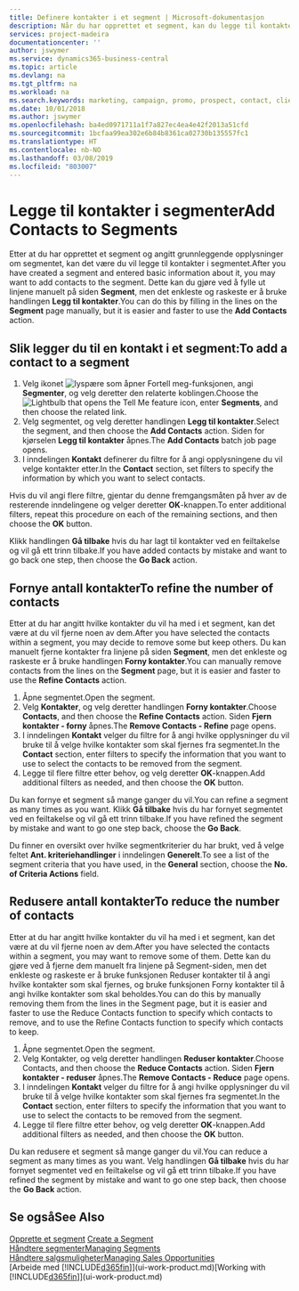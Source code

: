 ```yaml
---
title: Definere kontakter i et segment | Microsoft-dokumentasjon
description: Når du har opprettet et segment, kan du legge til kontakter i segmentet, for eksempel som en del av en markedsføringskampanje rettet mot bestemte kunder eller klienter.
services: project-madeira
documentationcenter: ''
author: jswymer
ms.service: dynamics365-business-central
ms.topic: article
ms.devlang: na
ms.tgt_pltfrm: na
ms.workload: na
ms.search.keywords: marketing, campaign, promo, prospect, contact, client, customer
ms.date: 10/01/2018
ms.author: jswymer
ms.openlocfilehash: ba4ed0971711a1f7a827ec4ea4e42f2013a51cfd
ms.sourcegitcommit: 1bcfaa99ea302e6b84b8361ca02730b135557fc1
ms.translationtype: HT
ms.contentlocale: nb-NO
ms.lasthandoff: 03/08/2019
ms.locfileid: "803007"
---
```

# <a name="add-contacts-to-segments"></a><span data-ttu-id="acc2a-103">Legge til kontakter i segmenter</span><span class="sxs-lookup"><span data-stu-id="acc2a-103">Add Contacts to Segments</span></span>
<span data-ttu-id="acc2a-104">Etter at du har opprettet et segment og angitt grunnleggende opplysninger om segmentet, kan det være du vil legge til kontakter i segmentet.</span><span class="sxs-lookup"><span data-stu-id="acc2a-104">After you have created a segment and entered basic information about it, you may want to add contacts to the segment.</span></span> <span data-ttu-id="acc2a-105">Dette kan du gjøre ved å fylle ut linjene manuelt på siden **Segment**, men det enkleste og raskeste er å bruke handlingen **Legg til kontakter**.</span><span class="sxs-lookup"><span data-stu-id="acc2a-105">You can do this by filling in the lines on the **Segment** page manually, but it is easier and faster to use the **Add Contacts** action.</span></span>

## <a name="to-add-a-contact-to-a-segment"></a><span data-ttu-id="acc2a-106">Slik legger du til en kontakt i et segment:</span><span class="sxs-lookup"><span data-stu-id="acc2a-106">To add a contact to a segment</span></span>
1. <span data-ttu-id="acc2a-107">Velg ikonet ![lyspære som åpner Fortell meg-funksjonen](media/ui-search/search_small.png "Fortell hva du vil gjøre"), angi **Segmenter**, og velg deretter den relaterte koblingen.</span><span class="sxs-lookup"><span data-stu-id="acc2a-107">Choose the ![Lightbulb that opens the Tell Me feature](media/ui-search/search_small.png "Tell me what you want to do") icon, enter **Segments**, and then choose the related link.</span></span>  
2. <span data-ttu-id="acc2a-108">Velg segmentet, og velg deretter handlingen **Legg til kontakter**.</span><span class="sxs-lookup"><span data-stu-id="acc2a-108">Select the segment, and then choose the **Add Contacts** action.</span></span> <span data-ttu-id="acc2a-109">Siden for kjørselen **Legg til kontakter** åpnes.</span><span class="sxs-lookup"><span data-stu-id="acc2a-109">The **Add Contacts** batch job page opens.</span></span>
3. <span data-ttu-id="acc2a-110">I inndelingen **Kontakt** definerer du filtre for å angi opplysningene du vil velge kontakter etter.</span><span class="sxs-lookup"><span data-stu-id="acc2a-110">In the **Contact** section, set filters to specify the information by which you want to select contacts.</span></span>

<span data-ttu-id="acc2a-111">Hvis du vil angi flere filtre, gjentar du denne fremgangsmåten på hver av de resterende inndelingene og velger deretter **OK**-knappen.</span><span class="sxs-lookup"><span data-stu-id="acc2a-111">To enter additional filters, repeat this procedure on each of the remaining sections, and then choose the **OK** button.</span></span>

<span data-ttu-id="acc2a-112">Klikk handlingen **Gå tilbake** hvis du har lagt til kontakter ved en feiltakelse og vil gå ett trinn tilbake.</span><span class="sxs-lookup"><span data-stu-id="acc2a-112">If you have added contacts by mistake and want to go back one step, then choose the **Go Back** action.</span></span>

## <a name="to-refine-the-number-of-contacts"></a><span data-ttu-id="acc2a-113">Fornye antall kontakter</span><span class="sxs-lookup"><span data-stu-id="acc2a-113">To refine the number of contacts</span></span>
<span data-ttu-id="acc2a-114">Etter at du har angitt hvilke kontakter du vil ha med i et segment, kan det være at du vil fjerne noen av dem.</span><span class="sxs-lookup"><span data-stu-id="acc2a-114">After you have selected the contacts within a segment, you may decide to remove some but keep others.</span></span> <span data-ttu-id="acc2a-115">Du kan manuelt fjerne kontakter fra linjene på siden **Segment**, men det enkleste og raskeste er å bruke handlingen **Forny kontakter**.</span><span class="sxs-lookup"><span data-stu-id="acc2a-115">You can manually remove contacts from the lines on the **Segment** page, but it is easier and faster to use the **Refine Contacts** action.</span></span>

1. <span data-ttu-id="acc2a-116">Åpne segmentet.</span><span class="sxs-lookup"><span data-stu-id="acc2a-116">Open the segment.</span></span>
2. <span data-ttu-id="acc2a-117">Velg **Kontakter**, og velg deretter handlingen **Forny kontakter**.</span><span class="sxs-lookup"><span data-stu-id="acc2a-117">Choose **Contacts**, and then choose the **Refine Contacts** action.</span></span> <span data-ttu-id="acc2a-118">Siden **Fjern kontakter - forny** åpnes.</span><span class="sxs-lookup"><span data-stu-id="acc2a-118">The **Remove Contacts - Refine** page opens.</span></span>
3. <span data-ttu-id="acc2a-119">I inndelingen **Kontakt** velger du filtre for å angi hvilke opplysninger du vil bruke til å velge hvilke kontakter som skal fjernes fra segmentet.</span><span class="sxs-lookup"><span data-stu-id="acc2a-119">In the **Contact** section, enter filters to specify the information that you want to use to select the contacts to be removed from the segment.</span></span>
4. <span data-ttu-id="acc2a-120">Legge til flere filtre etter behov, og velg deretter **OK**-knappen.</span><span class="sxs-lookup"><span data-stu-id="acc2a-120">Add additional filters as needed, and then choose the **OK** button.</span></span>

<span data-ttu-id="acc2a-121">Du kan fornye et segment så mange ganger du vil.</span><span class="sxs-lookup"><span data-stu-id="acc2a-121">You can refine a segment as many times as you want.</span></span> <span data-ttu-id="acc2a-122">Klikk **Gå tilbake** hvis du har fornyet segmentet ved en feiltakelse og vil gå ett trinn tilbake.</span><span class="sxs-lookup"><span data-stu-id="acc2a-122">If you have refined the segment by mistake and want to go one step back, choose the **Go Back**.</span></span>

<span data-ttu-id="acc2a-123">Du finner en oversikt over hvilke segmentkriterier du har brukt, ved å velge feltet **Ant. kriteriehandlinger** i inndelingen **Generelt**.</span><span class="sxs-lookup"><span data-stu-id="acc2a-123">To see a list of the segment criteria that you have used, in the **General** section, choose the **No. of Criteria Actions** field.</span></span>

## <a name="to-reduce-the-number-of-contacts"></a><span data-ttu-id="acc2a-124">Redusere antall kontakter</span><span class="sxs-lookup"><span data-stu-id="acc2a-124">To reduce the number of contacts</span></span>
<span data-ttu-id="acc2a-125">Etter at du har angitt hvilke kontakter du vil ha med i et segment, kan det være at du vil fjerne noen av dem.</span><span class="sxs-lookup"><span data-stu-id="acc2a-125">After you have selected the contacts within a segment, you may want to remove some of them.</span></span> <span data-ttu-id="acc2a-126">Dette kan du gjøre ved å fjerne dem manuelt fra linjene på Segment-siden, men det enkleste og raskeste er å bruke funksjonen Reduser kontakter til å angi hvilke kontakter som skal fjernes, og bruke funksjonen Forny kontakter til å angi hvilke kontakter som skal beholdes.</span><span class="sxs-lookup"><span data-stu-id="acc2a-126">You can do this by manually removing them from the lines in the Segment page, but it is easier and faster to use the Reduce Contacts function to specify which contacts to remove, and to use the Refine Contacts function to specify which contacts to keep.</span></span>

1. <span data-ttu-id="acc2a-127">Åpne segmentet.</span><span class="sxs-lookup"><span data-stu-id="acc2a-127">Open the segment.</span></span>
2. <span data-ttu-id="acc2a-128">Velg Kontakter, og velg deretter handlingen **Reduser kontakter**.</span><span class="sxs-lookup"><span data-stu-id="acc2a-128">Choose Contacts, and then choose the **Reduce Contacts** action.</span></span> <span data-ttu-id="acc2a-129">Siden **Fjern kontakter - reduser** åpnes.</span><span class="sxs-lookup"><span data-stu-id="acc2a-129">The **Remove Contacts - Reduce** page opens.</span></span>
3. <span data-ttu-id="acc2a-130">I inndelingen **Kontakt** velger du filtre for å angi hvilke opplysninger du vil bruke til å velge hvilke kontakter som skal fjernes fra segmentet.</span><span class="sxs-lookup"><span data-stu-id="acc2a-130">In the **Contact** section, enter filters to specify the information that you want to use to select the contacts to be removed from the segment.</span></span>
4. <span data-ttu-id="acc2a-131">Legge til flere filtre etter behov, og velg deretter **OK**-knappen.</span><span class="sxs-lookup"><span data-stu-id="acc2a-131">Add additional filters as needed, and then choose the **OK** button.</span></span>

<span data-ttu-id="acc2a-132">Du kan redusere et segment så mange ganger du vil.</span><span class="sxs-lookup"><span data-stu-id="acc2a-132">You can reduce a segment as many times as you want.</span></span> <span data-ttu-id="acc2a-133">Velg handlingen **Gå tilbake** hvis du har fornyet segmentet ved en feiltakelse og vil gå ett trinn tilbake.</span><span class="sxs-lookup"><span data-stu-id="acc2a-133">If you have refined the segment by mistake and want to go one step back, then choose the **Go Back** action.</span></span>

## <a name="see-also"></a><span data-ttu-id="acc2a-134">Se også</span><span class="sxs-lookup"><span data-stu-id="acc2a-134">See Also</span></span>
<span data-ttu-id="acc2a-135">[Opprette et segment](marketing-how-create-segment.md) </span><span class="sxs-lookup"><span data-stu-id="acc2a-135">[Create a Segment](marketing-how-create-segment.md) </span></span>  
[<span data-ttu-id="acc2a-136">Håndtere segmenter</span><span class="sxs-lookup"><span data-stu-id="acc2a-136">Managing Segments</span></span>](marketing-segments.md)  
[<span data-ttu-id="acc2a-137">Håndtere salgsmuligheter</span><span class="sxs-lookup"><span data-stu-id="acc2a-137">Managing Sales Opportunities</span></span>](marketing-manage-sales-opportunities.md)  
<span data-ttu-id="acc2a-138">[Arbeide med [!INCLUDE[d365fin](includes/d365fin_md.md)]](ui-work-product.md)</span><span class="sxs-lookup"><span data-stu-id="acc2a-138">[Working with [!INCLUDE[d365fin](includes/d365fin_md.md)]](ui-work-product.md)</span></span>  
